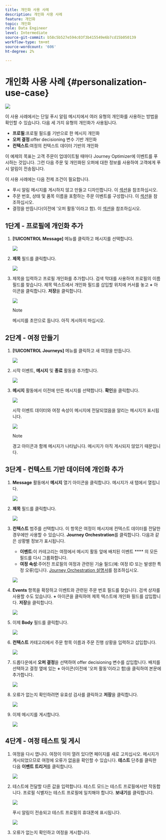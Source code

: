 ```yaml
---
title: 개인화 사용 사례
description: 개인화 사용 사례
feature: 개인화
topic: 개인화
role: Data Engineer
level: Intermediate
source-git-commit: b58c5b527e594c03f3b415549e6b7cd15b050139
workflow-type: tm+mt
source-wordcount: '606'
ht-degree: 2%

---
```



# 개인화 사용 사례 {#personalization-use-case}

![](../assets/do-not-localize/badge.png)

이 사용 사례에서는 단일 푸시 알림 메시지에서 여러 유형의 개인화를 사용하는 방법을 확인할 수 있습니다. 다음 세 가지 유형의 개인화가 사용됩니다.

* **프로필**:프로필 필드를 기반으로 한 메시지 개인화
* **오퍼 결정**:offer decisioning 변수 기반 개인화
* **컨텍스트**:여정의 컨텍스트 데이터 기반의 개인화

이 예제의 목표는 고객 주문이 업데이트될 때마다 Journey Optimizer에 이벤트를 푸시하는 것입니다. 그런 다음 주문 및 개인화된 오퍼에 대한 정보를 사용하여 고객에게 푸시 알림이 전송됩니다.

이 사용 사례에는 다음 전제 조건이 필요합니다.

* 푸시 알림 메시지를 게시하지 않고 만들고 디자인합니다. 이 [섹션](../create-message.md)을 참조하십시오.
* 주문 번호, 상태 및 품목 이름을 포함하는 주문 이벤트를 구성합니다. 이 [섹션](../event/about-events.md)을 참조하십시오.
* 결정을 만듭니다(이전에 &#39;오퍼 활동&#39;이라고 함). 이 [섹션](../offers/offer-activities/create-offer-activities.md)을 참조하십시오.

## 1단계 - 프로필에 개인화 추가

1. **[!UICONTROL Message]** 메뉴를 클릭하고 메시지를 선택합니다.

   ![](assets/perso-uc.png)

1. **제목** 필드를 클릭합니다.

   ![](assets/perso-uc2.png)

1. 제목을 입력하고 프로필 개인화를 추가합니다. 검색 막대를 사용하여 프로필의 이름 필드를 찾습니다. 제목 텍스트에서 개인화 필드를 삽입할 위치에 커서를 놓고 **+** 아이콘을 클릭합니다. **저장**&#x200B;을 클릭합니다.

   ![](assets/perso-uc3.png)

   >[!NOTE]
   >
   >메시지를 초안으로 둡니다. 아직 게시하지 마십시오.

## 2단계 - 여정 만들기

1. **[!UICONTROL Journeys]** 메뉴를 클릭하고 새 여정을 만듭니다.

   ![](assets/perso-uc4.png)

1. 시작 이벤트, **메시지** 및 **종료** 활동을 추가합니다.

   ![](assets/perso-uc5.png)

1. **메시지** 활동에서 이전에 만든 메시지를 선택합니다. **확인**&#x200B;을 클릭합니다.

   ![](assets/perso-uc6.png)

   시작 이벤트 데이터와 여정 속성이 메시지에 전달되었음을 알리는 메시지가 표시됩니다.

   ![](assets/perso-uc7.png)

   >[!NOTE]
   >
   >경고 아이콘과 함께 메시지가 나타납니다. 메시지가 아직 게시되지 않았기 때문입니다.

## 3단계 - 컨텍스트 기반 데이터에 개인화 추가

1. **Message** 활동에서 **메시지** 열기 아이콘을 클릭합니다. 메시지가 새 탭에서 열립니다.

   ![](assets/perso-uc8.png)

1. **제목** 필드를 클릭합니다.

   ![](assets/perso-uc9.png)

1. **컨텍스트** 범주를 선택합니다. 이 항목은 여정이 메시지에 컨텍스트 데이터를 전달한 경우에만 사용할 수 있습니다. **Journey Orchestration**&#x200B;를 클릭합니다. 다음과 같은 상황별 정보가 표시됩니다.

   * **이벤트**:이 카테고리는 여정에서 메시지 활동 앞에 배치된 이벤트 **** 의 모든 필드를 다시 그룹화합니다.
   * **여정 속성**:주어진 프로필의 여정과 관련된 기술 필드(예: 여정 ID 또는 발생한 특정 오류)입니다. [Journey Orchestration 설명서](https://experienceleague.adobe.com/docs/journeys/using/building-advanced-conditions-journeys/syntax/journey-properties.html#building-advanced-conditions-journeys)를 참조하십시오.

   ![](assets/perso-uc10.png)

1. **Events** 항목을 확장하고 이벤트와 관련된 주문 번호 필드를 찾습니다. 검색 상자를 사용할 수도 있습니다. **+** 아이콘을 클릭하여 제목 텍스트에 개인화 필드를 삽입합니다. **저장**&#x200B;을 클릭합니다.

   ![](assets/perso-uc11.png)

1. 이제 **Body** 필드를 클릭합니다.

   ![](assets/perso-uc12.png)

1. **컨텍스트** 카테고리에서 주문 항목 이름과 주문 진행 상황을 입력하고 삽입합니다.

   ![](assets/perso-uc13.png)

1. 드롭다운에서 **오퍼 결정**&#x200B;을 선택하여 offer decisioning 변수를 삽입합니다. 배치를 선택하고 결정 옆에 있는 **+** 아이콘(이전에 &#39;오퍼 활동&#39;이라고 함)을 클릭하여 본문에 추가합니다.

   ![](assets/perso-uc14.png)

1. 오류가 없는지 확인하려면 유효성 검사를 클릭하고 **저장**&#x200B;을 클릭합니다.

   ![](assets/perso-uc15.png)

1. 이제 메시지를 게시합니다.

   ![](assets/perso-uc16.png)

## 4단계 - 여정 테스트 및 게시

1. 여정을 다시 엽니다. 여정이 이미 열려 있다면 페이지를 새로 고치십시오. 메시지가 게시되었으므로 여정에 오류가 없음을 확인할 수 있습니다. **테스트** 단추를 클릭한 다음 **이벤트 트리거**&#x200B;를 클릭합니다.

   ![](assets/perso-uc17.png)

1. 테스트에 전달할 다른 값을 입력합니다. 테스트 모드는 테스트 프로필에서만 작동합니다. 프로필 식별자는 테스트 프로필에 일치해야 합니다. **보내기**&#x200B;를 클릭합니다.

   ![](assets/perso-uc18.png)

   푸시 알림이 전송되고 테스트 프로필의 휴대폰에 표시됩니다.

   ![](assets/perso-uc19.png)

1. 오류가 없는지 확인하고 여정을 게시합니다.

